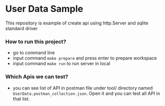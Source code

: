 # User Data Sample #

This repository is example of create api using http.Server and sqlite standard driver

### How to run this project? ###

* go to command line
* input command `make prepare` and press enter to prepare workspace
* input command `make run` to run server in local

### Which Apis we can test? ###
* you can see list of API in postman file under tool/ directory named `UserData.postman_collection.json`. Open it and you can test all API in that list.